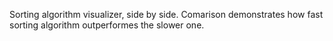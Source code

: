 Sorting algorithm visualizer, side by side. Comarison demonstrates how fast sorting algorithm outperformes the slower one.
